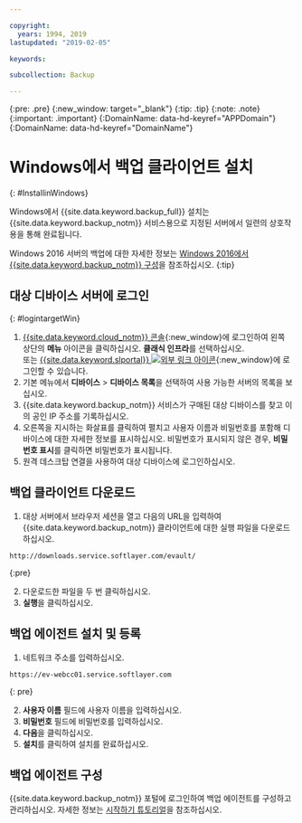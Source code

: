 ```yaml
---

copyright:
  years: 1994, 2019
lastupdated: "2019-02-05"

keywords:

subcollection: Backup

---
```

{:pre: .pre}
{:new_window: target="_blank"}
{:tip: .tip}
{:note: .note}
{:important: .important}
{:DomainName: data-hd-keyref="APPDomain"}
{:DomainName: data-hd-keyref="DomainName"}

# Windows에서 백업 클라이언트 설치
{: #InstallinWindows}

Windows에서 {{site.data.keyword.backup_full}} 설치는 {{site.data.keyword.backup_notm}} 서비스용으로 지정된 서버에서 일련의 상호작용을 통해 완료됩니다.

Windows 2016 서버의 백업에 대한 자세한 정보는 [Windows 2016에서 {{site.data.keyword.backup_notm}} 구성](/docs/infrastructure/Backup?topic=Backup-InstallinWindows2016)을 참조하십시오.
{:tip}

## 대상 디바이스 서버에 로그인
{: #logintargetWin}

1. [{{site.data.keyword.cloud_notm}} 콘솔](https://{DomainName}/catalog){:new_window}에 로그인하여 왼쪽 상단의 **메뉴** 아이콘을 클릭하십시오. **클래식 인프라**를 선택하십시오. <br/>
 또는 [{{site.data.keyword.slportal}} ![외부 링크 아이콘](../../icons/launch-glyph.svg "외부 링크 아이콘")](https://control.softlayer.com/){:new_window}에 로그인할 수 있습니다.
2. 기본 메뉴에서 **디바이스** > **디바이스 목록**을 선택하여 사용 가능한 서버의 목록을 보십시오.
3. {{site.data.keyword.backup_notm}} 서비스가 구매된 대상 디바이스를 찾고 이의 공인 IP 주소를 기록하십시오.
4. 오른쪽을 지시하는 화살표를 클릭하여 펼치고 사용자 이름과 비밀번호를 포함해 디바이스에 대한 자세한 정보를 표시하십시오. 비밀번호가 표시되지 않은 경우, **비밀번호 표시**를 클릭하면 비밀번호가 표시됩니다.
5. 원격 데스크탑 연결을 사용하여 대상 디바이스에 로그인하십시오.

## 백업 클라이언트 다운로드

1. 대상 서버에서 브라우저 세션을 열고 다음의 URL을 입력하여 {{site.data.keyword.backup_notm}} 클라이언트에 대한 실행 파일을 다운로드하십시오. <br/>
  ```
  http://downloads.service.softlayer.com/evault/
  ```
  {:pre}

2. 다운로드한 파일을 두 번 클릭하십시오.
3. **실행**을 클릭하십시오.


## 백업 에이전트 설치 및 등록

1. 네트워크 주소를 입력하십시오. <br />
  ```
  https://ev-webcc01.service.softlayer.com
  ```
  {: pre}

2. **사용자 이름** 필드에 사용자 이름을 입력하십시오.
3. **비밀번호** 필드에 비밀번호를 입력하십시오.
6. **다음**을 클릭하십시오.
7. **설치**를 클릭하여 설치를 완료하십시오.

## 백업 에이전트 구성

{{site.data.keyword.backup_notm}} 포털에 로그인하여 백업 에이전트를 구성하고 관리하십시오. 자세한 정보는 [시작하기 튜토리얼](/docs/infrastructure/Backup?topic=Backup-gettingstarted#getting-started)을 참조하십시오.
